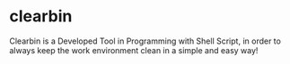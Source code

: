 # clearbin
Clearbin is a Developed Tool in Programming with Shell Script, in order to always keep the work environment clean in a simple and easy way!
